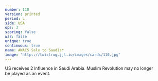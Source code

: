 ```yaml
---
number: 110
version: printed
period: L
side: USA
ops: 3
scoring: false
war: false
unique: true
continuous: true
name: AWACS Sale to Saudis*
image: "https://twistrug.jjt.io/images/cards/110.jpg"
---
```

US receives 2 Influence in Saudi Arabia. Muslim Revolution may no longer be played as an event.
